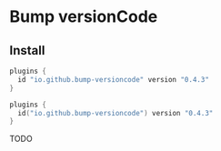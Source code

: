 # Bump versionCode

## Install

```groovy
plugins {
  id "io.github.bump-versioncode" version "0.4.3"
}
```
```kotlin
plugins {
  id("io.github.bump-versioncode") version "0.4.3"
}
```

TODO